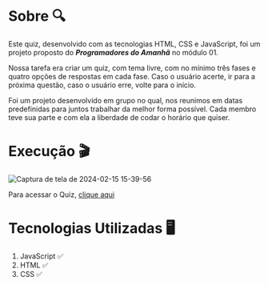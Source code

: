 # Sobre 🔍

Este quiz, desenvolvido com as tecnologias HTML, CSS e JavaScript, foi um projeto proposto do ***Programadores do Amanhã*** no módulo 01.

Nossa tarefa era criar um quiz, com tema livre, com no mínimo três fases e quatro opções de respostas em cada fase. Caso o usuário acerte, ir para a próxima questão,
caso o usuário erre, volte para o início.

Foi um projeto desenvolvido em grupo no qual, nos reunimos em datas predefinidas para juntos trabalhar da melhor forma possível. Cada membro teve sua parte e com ela 
a liberdade de codar o horário que quiser.

# Execução 🎬

![Captura de tela de 2024-02-15 15-39-56](https://github.com/edsonaraujoneto/quiz-projetofinal-m1-pda/assets/137104822/2108f8d1-d8a7-4e89-9ea0-aecbb8f7c048)


Para acessar o Quiz, [clique aqui]([http://localhost:5174/](https://edsonaraujoneto.github.io/projeto-final-modulo01/view/index.html))


# Tecnologias Utilizadas 🖥

1. JavaScript ✅
2. HTML ✅
3. CSS ✅










   




